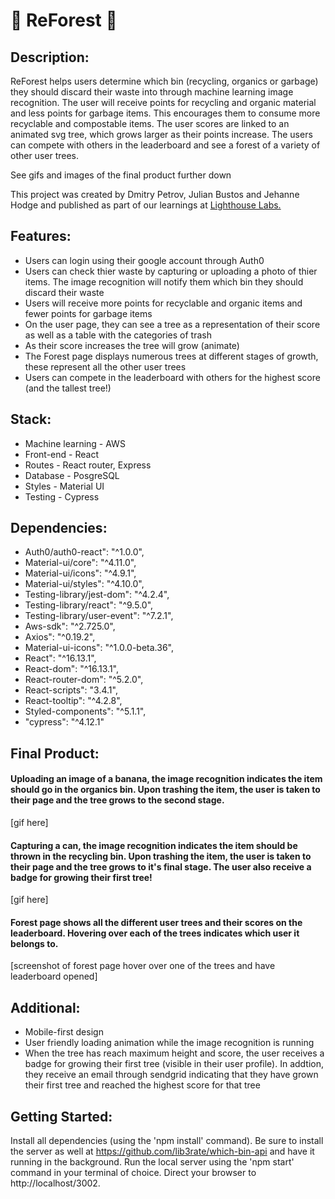 
# 🌳 ReForest 🌳

## Description:
ReForest helps users determine which bin (recycling, organics or garbage) they should discard their waste into through machine learning image recognition. The user will receive points for recycling and organic material and less points for garbage items. This encourages them to consume more recyclable and compostable items. The user scores are linked to an animated svg tree, which grows larger as their points increase. The users can compete with others in the leaderboard and see a forest of a variety of other user trees.

See gifs and images of the final product further down

This project was created by Dmitry Petrov, Julian Bustos and Jehanne Hodge and published as part of our learnings at [Lighthouse Labs.](https://www.lighthouselabs.ca/)

## Features:
- Users can login using their google account through Auth0
- Users can check thier waste by capturing or uploading a photo of thier items. The image recognition will notify them which bin they should discard their waste
- Users will receive more points for recyclable and organic items and fewer points for garbage items
- On the user page, they can see a tree as a representation of their score as well as a table with the categories of trash
- As their score increases the tree will grow (animate)
- The Forest page displays numerous trees at different stages of growth, these represent all the other user trees
- Users can compete in the leaderboard with others for the highest score (and the tallest tree!)

## Stack:
- Machine learning - AWS
- Front-end - React
- Routes - React router, Express
- Database - PosgreSQL
- Styles - Material UI
- Testing - Cypress

## Dependencies:
- Auth0/auth0-react": "^1.0.0",
- Material-ui/core": "^4.11.0",
- Material-ui/icons": "^4.9.1",
- Material-ui/styles": "^4.10.0",
- Testing-library/jest-dom": "^4.2.4",
- Testing-library/react": "^9.5.0",
- Testing-library/user-event": "^7.2.1",
- Aws-sdk": "^2.725.0",
- Axios": "^0.19.2",
- Material-ui-icons": "^1.0.0-beta.36",
- React": "^16.13.1",
- React-dom": "^16.13.1",
- React-router-dom": "^5.2.0",
- React-scripts": "3.4.1",
- React-tooltip": "^4.2.8",
- Styled-components": "^5.1.1",
- "cypress": "^4.12.1"

## Final Product:
#### Uploading an image of a banana, the image recognition indicates the item should go in the organics bin. Upon trashing the item, the user is taken to their page and the tree grows to the second stage.
[gif here]
#### Capturing a can, the image recognition indicates the item should be thrown in the recycling bin. Upon trashing the item, the user is taken to their page and the tree grows to it's final stage. The user also receive a badge for growing their first tree!
[gif here]

#### Forest page shows all the different user trees and their scores on the leaderboard. Hovering over each of the trees indicates which user it belongs to.
[screenshot of forest page hover over one of the trees and have leaderboard opened]



## Additional:
- Mobile-first design
- User friendly loading animation while the image recognition is running
- When the tree has reach maximum height and score, the user receives a badge for growing their first tree (visible in their user profile). In addtion, they receive an email through sendgrid indicating that they have grown their first tree and reached the highest score for that tree

## Getting Started:
Install all dependencies (using the 'npm install' command).
Be sure to install the server as well at https://github.com/lib3rate/which-bin-api and have it running in the background.
Run the local server using the 'npm start' command in your terminal of choice.
Direct your browser to http://localhost/3002.
